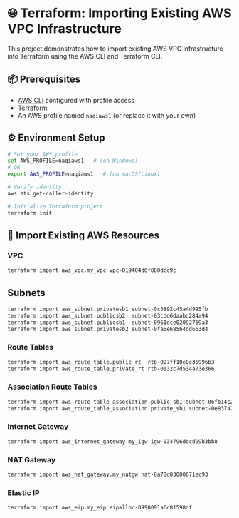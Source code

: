 
# 🌐 Terraform: Importing Existing AWS VPC Infrastructure

This project demonstrates how to import existing AWS VPC infrastructure into Terraform using the AWS CLI and Terraform CLI.

## 📦 Prerequisites

- [AWS CLI](https://docs.aws.amazon.com/cli/latest/userguide/install-cliv2.html) configured with profile access
- [Terraform](https://www.terraform.io/downloads)
- An AWS profile named `naqiaws1` (or replace it with your own)

## ⚙️ Environment Setup

```bash
# Set your AWS profile
set AWS_PROFILE=naqiaws1   # (on Windows)
# OR
export AWS_PROFILE=naqiaws1   # (on macOS/Linux)

# Verify identity
aws sts get-caller-identity

# Initialize Terraform project
terraform init
```

## 📅 Import Existing AWS Resources

### VPC

```bash
terraform import aws_vpc.my_vpc vpc-019404d6f880dcc9c
```

## Subnets
```bash
terraform import aws_subnet.privatesb1 subnet-0c5892c45a4d995fb
terraform import aws_subnet.publicsb2  subnet-03cdd6daabd284a94
terraform import aws_subnet.publicsb1  subnet-0961dce02092769a3
terraform import aws_subnet.privatesb2 subnet-0fa5e685b4dd663d4
```

### Route Tables

```bash
terraform import aws_route_table.public_rt  rtb-027ff10e0c35996b3
terraform import aws_route_table.private_rt rtb-0132c7d534a73e366
```
### Association Route Tables

```bash
terraform import aws_route_table_association.public_sb1 subnet-06fb14c27e6996d2a/rtb-01794a466cfce8d9c
terraform import aws_route_table_association.private_sb1 subnet-0e837a21012310b1c/rtb-093c7cf4b3d419468
```

### Internet Gateway

```bash
terraform import aws_internet_gateway.my_igw igw-034796decd99b3bb8
```
### NAT Gateway

```bash
terraform import aws_nat_gateway.my_natgw nat-0a78d83080671ec93
```
### Elastic IP

```bash
terraform import aws_eip.my_eip eipalloc-0990091a6d81598df
```


